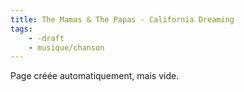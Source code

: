 ```yaml
---
title: The Mamas & The Papas - California Dreaming
tags:
    - -draft
    - musique/chanson
---
```


Page créée automatiquement, mais vide.
